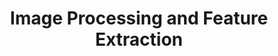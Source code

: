 ---
layout: home
title: 4. Image Processing and Feature Extraction
nav_order: 13
has_children: true
---